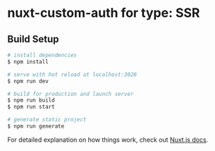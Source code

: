 # nuxt-custom-auth for type: SSR

## Build Setup

```bash
# install dependencies
$ npm install

# serve with hot reload at localhost:3020
$ npm run dev

# build for production and launch server
$ npm run build
$ npm run start

# generate static project
$ npm run generate
```

For detailed explanation on how things work, check out [Nuxt.js docs](https://nuxtjs.org).
